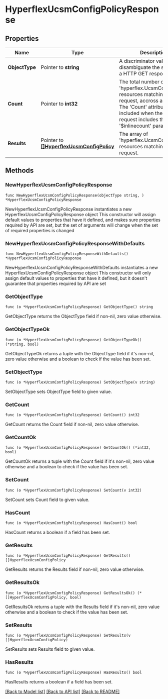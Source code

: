 # HyperflexUcsmConfigPolicyResponse

## Properties

Name | Type | Description | Notes
------------ | ------------- | ------------- | -------------
**ObjectType** | Pointer to **string** | A discriminator value to disambiguate the schema of a HTTP GET response body. | 
**Count** | Pointer to **int32** | The total number of &#39;hyperflex.UcsmConfigPolicy&#39; resources matching the request, accross all pages. The &#39;Count&#39; attribute is included when the HTTP GET request includes the &#39;$inlinecount&#39; parameter. | [optional] 
**Results** | Pointer to [**[]HyperflexUcsmConfigPolicy**](hyperflex.UcsmConfigPolicy.md) | The array of &#39;hyperflex.UcsmConfigPolicy&#39; resources matching the request. | [optional] 

## Methods

### NewHyperflexUcsmConfigPolicyResponse

`func NewHyperflexUcsmConfigPolicyResponse(objectType string, ) *HyperflexUcsmConfigPolicyResponse`

NewHyperflexUcsmConfigPolicyResponse instantiates a new HyperflexUcsmConfigPolicyResponse object
This constructor will assign default values to properties that have it defined,
and makes sure properties required by API are set, but the set of arguments
will change when the set of required properties is changed

### NewHyperflexUcsmConfigPolicyResponseWithDefaults

`func NewHyperflexUcsmConfigPolicyResponseWithDefaults() *HyperflexUcsmConfigPolicyResponse`

NewHyperflexUcsmConfigPolicyResponseWithDefaults instantiates a new HyperflexUcsmConfigPolicyResponse object
This constructor will only assign default values to properties that have it defined,
but it doesn't guarantee that properties required by API are set

### GetObjectType

`func (o *HyperflexUcsmConfigPolicyResponse) GetObjectType() string`

GetObjectType returns the ObjectType field if non-nil, zero value otherwise.

### GetObjectTypeOk

`func (o *HyperflexUcsmConfigPolicyResponse) GetObjectTypeOk() (*string, bool)`

GetObjectTypeOk returns a tuple with the ObjectType field if it's non-nil, zero value otherwise
and a boolean to check if the value has been set.

### SetObjectType

`func (o *HyperflexUcsmConfigPolicyResponse) SetObjectType(v string)`

SetObjectType sets ObjectType field to given value.


### GetCount

`func (o *HyperflexUcsmConfigPolicyResponse) GetCount() int32`

GetCount returns the Count field if non-nil, zero value otherwise.

### GetCountOk

`func (o *HyperflexUcsmConfigPolicyResponse) GetCountOk() (*int32, bool)`

GetCountOk returns a tuple with the Count field if it's non-nil, zero value otherwise
and a boolean to check if the value has been set.

### SetCount

`func (o *HyperflexUcsmConfigPolicyResponse) SetCount(v int32)`

SetCount sets Count field to given value.

### HasCount

`func (o *HyperflexUcsmConfigPolicyResponse) HasCount() bool`

HasCount returns a boolean if a field has been set.

### GetResults

`func (o *HyperflexUcsmConfigPolicyResponse) GetResults() []HyperflexUcsmConfigPolicy`

GetResults returns the Results field if non-nil, zero value otherwise.

### GetResultsOk

`func (o *HyperflexUcsmConfigPolicyResponse) GetResultsOk() (*[]HyperflexUcsmConfigPolicy, bool)`

GetResultsOk returns a tuple with the Results field if it's non-nil, zero value otherwise
and a boolean to check if the value has been set.

### SetResults

`func (o *HyperflexUcsmConfigPolicyResponse) SetResults(v []HyperflexUcsmConfigPolicy)`

SetResults sets Results field to given value.

### HasResults

`func (o *HyperflexUcsmConfigPolicyResponse) HasResults() bool`

HasResults returns a boolean if a field has been set.


[[Back to Model list]](../README.md#documentation-for-models) [[Back to API list]](../README.md#documentation-for-api-endpoints) [[Back to README]](../README.md)


